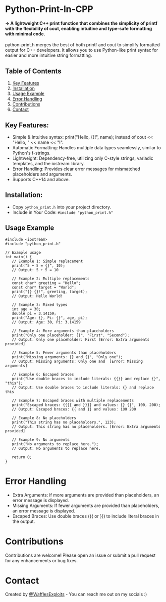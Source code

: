 # Python-Print-In-CPP
#### -> A lightweight C++ print function that combines the simplicity of printf with the flexibility of cout, enabling intuitive and type-safe formatting with minimal code.

python-print.h merges the best of both printf and cout to simplify formatted output for C++ developers. It allows you to use Python-like print syntax for easier and more intuitive string formatting.

## Table of Contents
1. [Key Features](#key-features)
2. [Installation](#installation)
3. [Usage Example](#usage-example)
4. [Error Handling](#error-handling)
5. [Contributions](#contributions)
6. [Contact](#contact)

## Key Features:

- Simple & Intuitive syntax: print("Hello, {}!", name); instead of cout << "Hello, " << name << "!".
- Automatic Formatting: Handles multiple data types seamlessly, similar to Python's f-strings.
- Lightweight: Dependency-free, utilizing only C-style strings, variadic templates, and the iostream library.
- Error Handling: Provides clear error messages for mismatched placeholders and arguments.
- Supports C++14 and above.

## Installation:
- Copy `python_print.h` into your project directory.
- Include in Your Code: `#include "python_print.h"`

## Usage Example

```
#include <iostream>
#include "python_print.h"

// Example usage
int main() {
   // Example 1: Simple replacement
   print("5 + 5 = {}", 10);
   // Output: 5 + 5 = 10

   // Example 2: Multiple replacements
   const char* greeting = "Hello";
   const char* target = "World";
   print("{} {}!", greeting, target);
   // Output: Hello World!

   // Example 3: Mixed types
   int age = 30;
   double pi = 3.14159;
   print("Age: {}, Pi: {}", age, pi);
   // Output: Age: 30, Pi: 3.14159

   // Example 4: More arguments than placeholders
   print("Only one placeholder: {}", "First", "Second");
   // Output: Only one placeholder: First [Error: Extra arguments provided]

   // Example 5: Fewer arguments than placeholders
   print("Missing arguments: {} and {}", "Only one");
   // Output: Missing arguments: Only one and  [Error: Missing arguments]

   // Example 6: Escaped braces
   print("Use double braces to include literals: {{}} and replace {}", "this");
   // Output: Use double braces to include literals: {} and replace this

   // Example 7: Escaped braces with multiple replacements
   print("Escaped braces: {{{{ and }}}} and values: {} {}", 100, 200);
   // Output: Escaped braces: {{ and }} and values: 100 200

   // Example 8: No placeholders
   print("This string has no placeholders.", 123);
   // Output: This string has no placeholders. [Error: Extra arguments provided]

   // Example 9: No arguments
   print("No arguments to replace here.");
   // Output: No arguments to replace here.

   return 0;
}
```
# Error Handling
- Extra Arguments: If more arguments are provided than placeholders, an error message is displayed.
- Missing Arguments: If fewer arguments are provided than placeholders, an error message is displayed.
- Escaped Braces: Use double braces ({{ or }}) to include literal braces in the output.

# Contributions
Contributions are welcome! Please open an issue or submit a pull request for any enhancements or bug fixes.

# Contact
Created by [@WafflesExploits](https://wafflesexploits.github.io/about/) - You can reach me out on my socials :)
